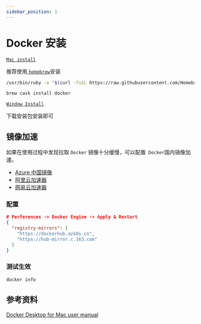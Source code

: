 ```yaml
---
sidebar_position: 1
---
```


# Docker 安装

[`Mac install`](https://docs.docker.com/docker-for-mac/install/)

推荐使用[ `homebrew`](https://brew.sh/)安装

```sh
/usr/bin/ruby -e "$(curl -fsSL https://raw.githubusercontent.com/Homebrew/install/master/install)"
```



```sh
brew cask install docker
```

[`Window Install`](https://docs.docker.com/docker-for-windows/install/)

下载安装包安装即可

## 镜像加速

如果在使用过程中发现拉取 `Docker` 镜像十分缓慢，可以配置` Docker`国内镜像加速。

- [Azure 中国镜像](https://github.com/Azure/container-service-for-azure-china/blob/master/aks/README.md#22-container-registry-proxy)
- [阿里云加速器](https://cr.console.aliyun.com/cn-hangzhou/mirrors)
- [网易云加速器](https://www.163yun.com/help/documents/56918246390157312)

### 配置

```json
# Perferences -> Docker Engine -> Apply & Restart
{
  "registry-mirrors": [
    "https://dockerhub.azk8s.cn",
    "https://hub-mirror.c.163.com"
  ]
}
```

### 测试生效

```sh
docker info
```

## 参考资料

[Docker Desktop for Mac user manual](https://docs.docker.com/docker-for-mac/)